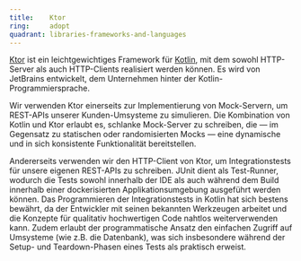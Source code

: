 ```yaml
---
title:    Ktor  
ring:     adopt
quadrant: libraries-frameworks-and-languages
---
```


[Ktor][ktor] ist ein leichtgewichtiges Framework für [Kotlin][kotlin], mit dem sowohl HTTP-Server als auch HTTP-Clients
realisiert werden können. Es wird von JetBrains entwickelt, dem Unternehmen hinter der Kotlin-Programmiersprache.

Wir verwenden Ktor einerseits zur Implementierung von Mock-Servern, um REST-APIs unserer Kunden-Umsysteme zu simulieren.
Die Kombination von Kotlin und Ktor erlaubt es, schlanke Mock-Server zu schreiben, die — im Gegensatz zu statischen oder
randomisierten Mocks — eine dynamische und in sich konsistente Funktionalität bereitstellen.

Andererseits verwenden wir den HTTP-Client von Ktor, um Integrationstests für unsere eigenen REST-APIs zu schreiben.
JUnit dient als Test-Runner, wodurch die Tests sowohl innerhalb der IDE als auch während dem Build innerhalb einer
dockerisierten Applikationsumgebung ausgeführt werden können. Das Programmieren der Integrationstests in Kotlin hat
sich bestens bewährt, da der Entwickler mit seinen bekannten Werkzeugen arbeitet und die Konzepte für qualitativ
hochwertigen Code nahtlos weiterverwenden kann. Zudem erlaubt der programmatische Ansatz den einfachen Zugriff auf
Umsysteme (wie z.B. die Datenbank), was sich insbesondere während der Setup- und Teardown-Phasen eines Tests als
praktisch erweist.

[kotlin]: ../libraries-frameworks-and-languages/kotlin.html
[ktor]: https://ktor.io
